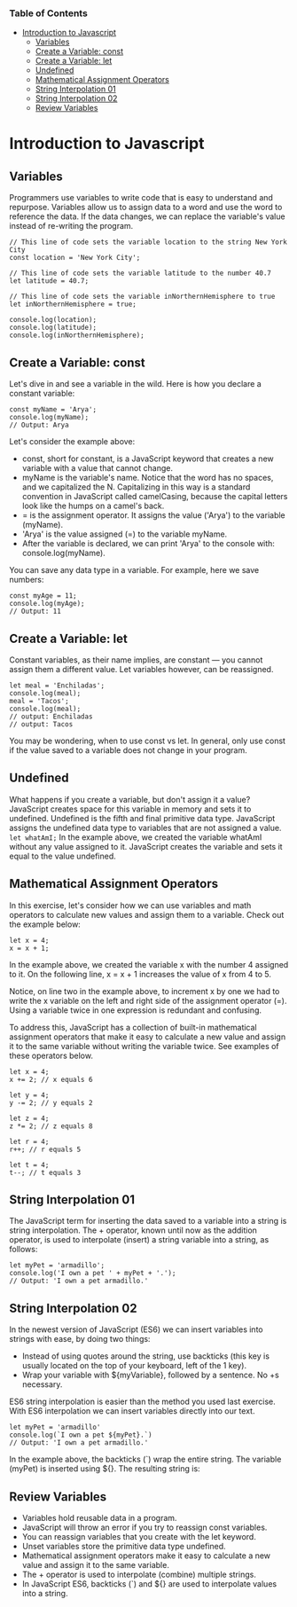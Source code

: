 ### Table of Contents 
- [Introduction to Javascript](#introduction-to-javascript)
  - [Variables](#variables)
  - [Create a Variable: const](#create-a-variable-const)
  - [Create a Variable: let](#create-a-variable-let)
  - [Undefined](#undefined)
  - [Mathematical Assignment Operators](#mathematical-assignment-operators)
  - [String Interpolation 01](#string-interpolation-01)
  - [String Interpolation 02](#string-interpolation-02)
  - [Review Variables](#review-variables)

# Introduction to Javascript

## Variables
Programmers use variables to write code that is easy to understand and repurpose.
Variables allow us to assign data to a word and use the word to reference the data. If the data changes, we can replace the variable's value instead of re-writing the program.

```
// This line of code sets the variable location to the string New York City
const location = 'New York City';

// This line of code sets the variable latitude to the number 40.7
let latitude = 40.7;

// This line of code sets the variable inNorthernHemisphere to true
let inNorthernHemisphere = true;

console.log(location);
console.log(latitude);
console.log(inNorthernHemisphere);
```
## Create a Variable: const
Let's dive in and see a variable in the wild. Here is how you declare a constant variable:
```
const myName = 'Arya';
console.log(myName);
// Output: Arya
```
Let's consider the example above:
* const, short for constant, is a JavaScript keyword that creates a new variable with a value that cannot change.
* myName is the variable's name. Notice that the word has no spaces, and we capitalized the N. Capitalizing in this way is a standard convention in JavaScript called camelCasing, because the capital letters look like the humps on a camel's back.
* = is the assignment operator. It assigns the value ('Arya') to the variable (myName).
* 'Arya' is the value assigned (=) to the variable myName.
* After the variable is declared, we can print 'Arya' to the console with: console.log(myName).

You can save any data type in a variable. For example, here we save numbers:
```
const myAge = 11;
console.log(myAge);
// Output: 11
```

## Create a Variable: let
Constant variables, as their name implies, are constant — you cannot assign them a different value.
Let variables however, can be reassigned.
```
let meal = 'Enchiladas';
console.log(meal);
meal = 'Tacos';
console.log(meal);
// output: Enchiladas
// output: Tacos

```
You may be wondering, when to use const vs let. In general, only use const if the value saved to a variable does not change in your program.

## Undefined
What happens if you create a variable, but don't assign it a value?
JavaScript creates space for this variable in memory and sets it to undefined. Undefined is the fifth and final primitive data type. JavaScript assigns the undefined data type to variables that are not assigned a value.
``` let whatAmI; ```
In the example above, we created the variable whatAmI without any value assigned to it. JavaScript creates the variable and sets it equal to the value undefined.

## Mathematical Assignment Operators
In this exercise, let's consider how we can use variables and math operators to calculate new values and assign them to a variable. Check out the example below:
```
let x = 4;
x = x + 1;
```

In the example above, we created the variable x with the number 4 assigned to it. On the following line, x = x + 1 increases the value of x from 4 to 5.

Notice, on line two in the example above, to increment x by one we had to write the x variable on the left and right side of the assignment operator (=). Using a variable twice in one expression is redundant and confusing.

To address this, JavaScript has a collection of built-in mathematical assignment operators that make it easy to calculate a new value and assign it to the same variable without writing the variable twice. See examples of these operators below.

```
let x = 4;
x += 2; // x equals 6

let y = 4;
y -= 2; // y equals 2

let z = 4;
z *= 2; // z equals 8

let r = 4;
r++; // r equals 5

let t = 4;
t--; // t equals 3

```
## String Interpolation 01
The JavaScript term for inserting the data saved to a variable into a string is string interpolation.
The + operator, known until now as the addition operator, is used to interpolate (insert) a string variable into a string, as follows:
```
let myPet = 'armadillo';
console.log('I own a pet ' + myPet + '.'); 
// Output: 'I own a pet armadillo.'
```

## String Interpolation 02
In the newest version of JavaScript (ES6) we can insert variables into strings with ease, by doing two things:
- Instead of using quotes around the string, use backticks (this key is usually located on the top of your keyboard, left of the 1 key).
- Wrap your variable with ${myVariable}, followed by a sentence. No +s necessary.

ES6 string interpolation is easier than the method you used last exercise. With ES6 interpolation we can insert variables directly into our text.
```
let myPet = 'armadillo'
console.log(`I own a pet ${myPet}.`)
// Output: 'I own a pet armadillo.'
```
In the example above, the backticks (`) wrap the entire string. The variable (myPet) is inserted using ${}. The resulting string is:

## Review Variables

* Variables hold reusable data in a program.
* JavaScript will throw an error if you try to reassign const variables.
* You can reassign variables that you create with the let keyword.
* Unset variables store the primitive data type undefined.
* Mathematical assignment operators make it easy to calculate a new value and assign it to the same variable.
* The + operator is used to interpolate (combine) multiple strings.
* In JavaScript ES6, backticks (`) and ${} are used to interpolate values into a string.
